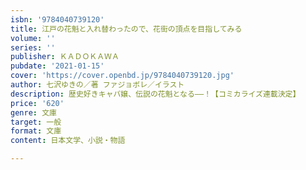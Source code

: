 ```yaml
---
isbn: '9784040739120'
title: 江戸の花魁と入れ替わったので、花街の頂点を目指してみる
volume: ''
series: ''
publisher: ＫＡＤＯＫＡＷＡ
pubdate: '2021-01-15'
cover: 'https://cover.openbd.jp/9784040739120.jpg'
author: 七沢ゆきの／著 ファジョボレ／イラスト
description: 歴史好きキャバ嬢、伝説の花魁となる――！【コミカライズ連載決定】
price: '620'
genre: 文庫
target: 一般
format: 文庫
content: 日本文学、小説・物語

---
```

